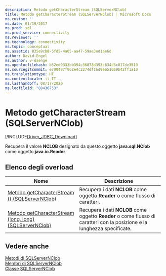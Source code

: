 ```yaml
---
description: Metodo getCharacterStream (SQLServerNClob)
title: Metodo getCharacterStream (SQLServerNClob) | Microsoft Docs
ms.custom: ''
ms.date: 01/19/2017
ms.prod: sql
ms.prod_service: connectivity
ms.reviewer: ''
ms.technology: connectivity
ms.topic: conceptual
ms.assetid: 835e9cb8-5fd5-4a05-aa47-59ae3ed1ae6d
author: David-Engel
ms.author: v-daenge
ms.openlocfilehash: b52ed9333bb394c36078d393c634d3c017de3510
ms.sourcegitcommit: e700497f962e4c2274df16d9e651059b42ff1a10
ms.translationtype: HT
ms.contentlocale: it-IT
ms.lasthandoff: 08/17/2020
ms.locfileid: "88436753"
---
```

# <a name="getcharacterstream-method-sqlservernclob"></a>Metodo getCharacterStream (SQLServerNClob)
[!INCLUDE[Driver_JDBC_Download](../../../includes/driver_jdbc_download.md)]

  Recupera il valore **NCLOB** designato da questo oggetto **java.sql.NClob** come oggetto **java.io.Reader**.  
  
## <a name="overload-list"></a>Elenco degli overload  
  
|Nome|Descrizione|  
|----------|-----------------|  
|[Metodo getCharacterStream &#40;&#41; &#40;SQLServerNClob&#41;](../../../connect/jdbc/reference/getcharacterstream-method-braces-sqlservernclob.md)|Recupera i dati **NCLOB** come oggetto **Reader** o come flusso di caratteri.|  
|[Metodo getCharacterStream &#40;long, long&#41; &#40;SQLServerNClob&#41;](../../../connect/jdbc/reference/getcharacterstream-method-long-long-sqlservernclob.md)|Recupera i dati **NCLOB** come oggetto **Reader** o come flusso di caratteri con la posizione e la lunghezza specificate.|  
  
## <a name="see-also"></a>Vedere anche  
 [Metodi di SQLServerNClob](../../../connect/jdbc/reference/sqlservernclob-methods.md)   
 [Membri di SQLServerNClob](../../../connect/jdbc/reference/sqlservernclob-members.md)   
 [Classe SQLServerNClob](../../../connect/jdbc/reference/sqlservernclob-class.md)  
  
  

